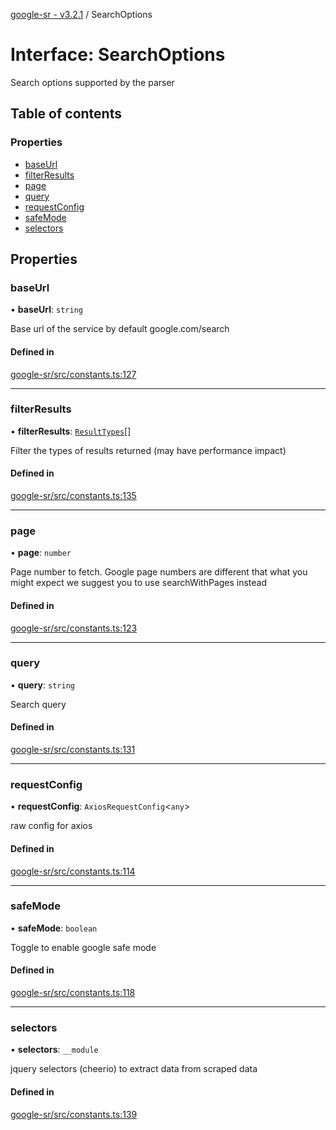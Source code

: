 [google-sr - v3.2.1](../README.md) / SearchOptions

# Interface: SearchOptions

Search options supported by the parser

## Table of contents

### Properties

- [baseUrl](SearchOptions.md#baseurl)
- [filterResults](SearchOptions.md#filterresults)
- [page](SearchOptions.md#page)
- [query](SearchOptions.md#query)
- [requestConfig](SearchOptions.md#requestconfig)
- [safeMode](SearchOptions.md#safemode)
- [selectors](SearchOptions.md#selectors)

## Properties

### baseUrl

• **baseUrl**: `string`

Base url of the service by default google.com/search

#### Defined in

[google-sr/src/constants.ts:127](https://github.com/typicalninja/google-sr/blob/eafa30a/packages/google-sr/src/constants.ts#L127)

___

### filterResults

• **filterResults**: [`ResultTypes`](../enums/ResultTypes.md)[]

Filter the types of results returned (may have performance impact)

#### Defined in

[google-sr/src/constants.ts:135](https://github.com/typicalninja/google-sr/blob/eafa30a/packages/google-sr/src/constants.ts#L135)

___

### page

• **page**: `number`

Page number to fetch. Google page numbers are different that what you might expect
we suggest you to use searchWithPages instead

#### Defined in

[google-sr/src/constants.ts:123](https://github.com/typicalninja/google-sr/blob/eafa30a/packages/google-sr/src/constants.ts#L123)

___

### query

• **query**: `string`

Search query

#### Defined in

[google-sr/src/constants.ts:131](https://github.com/typicalninja/google-sr/blob/eafa30a/packages/google-sr/src/constants.ts#L131)

___

### requestConfig

• **requestConfig**: `AxiosRequestConfig`\<`any`\>

raw config for axios

#### Defined in

[google-sr/src/constants.ts:114](https://github.com/typicalninja/google-sr/blob/eafa30a/packages/google-sr/src/constants.ts#L114)

___

### safeMode

• **safeMode**: `boolean`

Toggle to enable google safe mode

#### Defined in

[google-sr/src/constants.ts:118](https://github.com/typicalninja/google-sr/blob/eafa30a/packages/google-sr/src/constants.ts#L118)

___

### selectors

• **selectors**: `__module`

jquery selectors (cheerio) to extract data from scraped data

#### Defined in

[google-sr/src/constants.ts:139](https://github.com/typicalninja/google-sr/blob/eafa30a/packages/google-sr/src/constants.ts#L139)
